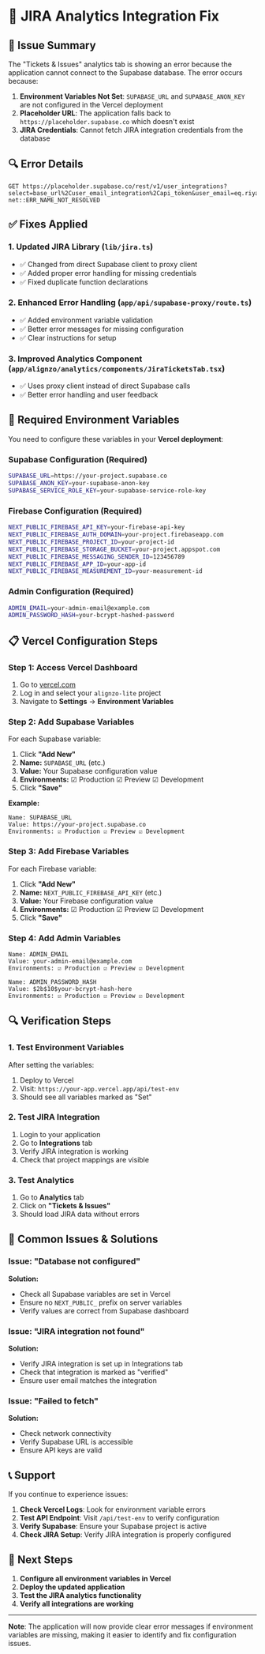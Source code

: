 # 🔧 JIRA Analytics Integration Fix

## 🚨 Issue Summary

The "Tickets & Issues" analytics tab is showing an error because the application cannot connect to the Supabase database. The error occurs because:

1. **Environment Variables Not Set**: `SUPABASE_URL` and `SUPABASE_ANON_KEY` are not configured in the Vercel deployment
2. **Placeholder URL**: The application falls back to `https://placeholder.supabase.co` which doesn't exist
3. **JIRA Credentials**: Cannot fetch JIRA integration credentials from the database

## 🔍 Error Details

```
GET https://placeholder.supabase.co/rest/v1/user_integrations?select=base_url%2Cuser_email_integration%2Capi_token&user_email=eq.riyas.siddikk%406dtech.co.in&integration_type=eq.jira&is_verified=eq.true net::ERR_NAME_NOT_RESOLVED
```

## ✅ Fixes Applied

### 1. **Updated JIRA Library** (`lib/jira.ts`)
- ✅ Changed from direct Supabase client to proxy client
- ✅ Added proper error handling for missing credentials
- ✅ Fixed duplicate function declarations

### 2. **Enhanced Error Handling** (`app/api/supabase-proxy/route.ts`)
- ✅ Added environment variable validation
- ✅ Better error messages for missing configuration
- ✅ Clear instructions for setup

### 3. **Improved Analytics Component** (`app/alignzo/analytics/components/JiraTicketsTab.tsx`)
- ✅ Uses proxy client instead of direct Supabase calls
- ✅ Better error handling and user feedback

## 🚀 **Required Environment Variables**

You need to configure these variables in your **Vercel deployment**:

### **Supabase Configuration (Required)**
```bash
SUPABASE_URL=https://your-project.supabase.co
SUPABASE_ANON_KEY=your-supabase-anon-key
SUPABASE_SERVICE_ROLE_KEY=your-supabase-service-role-key
```

### **Firebase Configuration (Required)**
```bash
NEXT_PUBLIC_FIREBASE_API_KEY=your-firebase-api-key
NEXT_PUBLIC_FIREBASE_AUTH_DOMAIN=your-project.firebaseapp.com
NEXT_PUBLIC_FIREBASE_PROJECT_ID=your-project-id
NEXT_PUBLIC_FIREBASE_STORAGE_BUCKET=your-project.appspot.com
NEXT_PUBLIC_FIREBASE_MESSAGING_SENDER_ID=123456789
NEXT_PUBLIC_FIREBASE_APP_ID=your-app-id
NEXT_PUBLIC_FIREBASE_MEASUREMENT_ID=your-measurement-id
```

### **Admin Configuration (Required)**
```bash
ADMIN_EMAIL=your-admin-email@example.com
ADMIN_PASSWORD_HASH=your-bcrypt-hashed-password
```

## 📋 **Vercel Configuration Steps**

### **Step 1: Access Vercel Dashboard**
1. Go to [vercel.com](https://vercel.com)
2. Log in and select your `alignzo-lite` project
3. Navigate to **Settings** → **Environment Variables**

### **Step 2: Add Supabase Variables**
For each Supabase variable:

1. Click **"Add New"**
2. **Name:** `SUPABASE_URL` (etc.)
3. **Value:** Your Supabase configuration value
4. **Environments:** ☑ Production ☑ Preview ☑ Development
5. Click **"Save"**

**Example:**
```
Name: SUPABASE_URL
Value: https://your-project.supabase.co
Environments: ☑ Production ☑ Preview ☑ Development
```

### **Step 3: Add Firebase Variables**
For each Firebase variable:

1. Click **"Add New"**
2. **Name:** `NEXT_PUBLIC_FIREBASE_API_KEY` (etc.)
3. **Value:** Your Firebase configuration value
4. **Environments:** ☑ Production ☑ Preview ☑ Development
5. Click **"Save"**

### **Step 4: Add Admin Variables**
```
Name: ADMIN_EMAIL
Value: your-admin-email@example.com
Environments: ☑ Production ☑ Preview ☑ Development

Name: ADMIN_PASSWORD_HASH
Value: $2b$10$your-bcrypt-hash-here
Environments: ☑ Production ☑ Preview ☑ Development
```

## 🔍 **Verification Steps**

### **1. Test Environment Variables**
After setting the variables:
1. Deploy to Vercel
2. Visit: `https://your-app.vercel.app/api/test-env`
3. Should see all variables marked as "Set"

### **2. Test JIRA Integration**
1. Login to your application
2. Go to **Integrations** tab
3. Verify JIRA integration is working
4. Check that project mappings are visible

### **3. Test Analytics**
1. Go to **Analytics** tab
2. Click on **"Tickets & Issues"**
3. Should load JIRA data without errors

## 🚨 **Common Issues & Solutions**

### **Issue: "Database not configured"**
**Solution:**
- Check all Supabase variables are set in Vercel
- Ensure no `NEXT_PUBLIC_` prefix on server variables
- Verify values are correct from Supabase dashboard

### **Issue: "JIRA integration not found"**
**Solution:**
- Verify JIRA integration is set up in Integrations tab
- Check that integration is marked as "verified"
- Ensure user email matches the integration

### **Issue: "Failed to fetch"**
**Solution:**
- Check network connectivity
- Verify Supabase URL is accessible
- Ensure API keys are valid

## 📞 **Support**

If you continue to experience issues:

1. **Check Vercel Logs**: Look for environment variable errors
2. **Test API Endpoint**: Visit `/api/test-env` to verify configuration
3. **Verify Supabase**: Ensure your Supabase project is active
4. **Check JIRA Setup**: Verify JIRA integration is properly configured

## 🎯 **Next Steps**

1. **Configure all environment variables in Vercel**
2. **Deploy the updated application**
3. **Test the JIRA analytics functionality**
4. **Verify all integrations are working**

---

**Note**: The application will now provide clear error messages if environment variables are missing, making it easier to identify and fix configuration issues.
